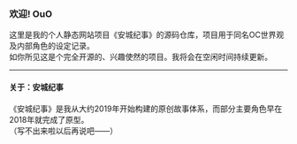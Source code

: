 ### 欢迎! OuO

这里是我的个人静态网站项目《安城纪事》的源码仓库，项目用于同名OC世界观及内部角色的设定记录。  
如你所见这是个完全开源的、兴趣使然的项目。我将会在空闲时间持续更新。

---
#### 关于：安城纪事
《安城纪事》是我从大约2019年开始构建的原创故事体系，而部分主要角色早在2018年就完成了原型。  
（写不出来啦以后再说吧——）
